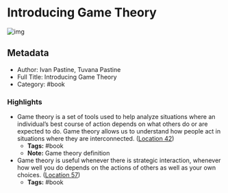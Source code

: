 # Introducing Game Theory

![img](https://images-na.ssl-images-amazon.com/images/I/51MjdLN9JlL._SL200_.jpg)

## Metadata

- Author: Ivan Pastine, Tuvana Pastine
- Full Title: Introducing Game Theory
- Category: #book

### Highlights

- Game theory is a set of tools used to help analyze situations where an individual’s best course of action depends on what others do or are expected to do. Game theory allows us to understand how people act in situations where they are interconnected. ([Location 42](https://readwise.io/to_kindle?action=open&asin=B01J4P6L90&location=42))
  - **Tags:** #book
  - **Note:** Game theory definition
- Game theory is useful whenever there is strategic interaction, whenever how well you do depends on the actions of others as well as your own choices. ([Location 57](https://readwise.io/to_kindle?action=open&asin=B01J4P6L90&location=57))
  - **Tags:** #book
